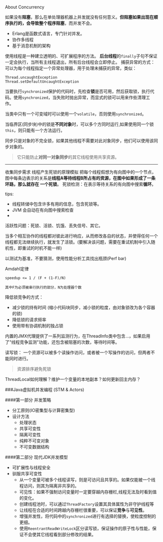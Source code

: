 About Concurrency

如果没有**阻塞**，那么在单处理器机器上并发就没有任何意义。**但阻塞如果出现在顺序执行的，会导致整个程序阻塞**，而并发不会。

* Erlang是函数式语言，专门针对并发。
* 协作多线程
* 基于消息机制的架构

使用线程是一种建立透明的、可扩展程序的方法。
**后台线程**的`finally`子句不保证一定会执行，当所有主线程退出，所有后台线程会立即停止。
捕获异常的方式：可以为每个线程指定一个异常处理器，用于处理未捕获的异常，类似：
```
Thread.uncaughtException
Thread.setDefaultUncaughtException
```

当要执行`synchronized`保护的代码时，先检查**锁**是否可用，然后获取锁，执行代码。使用`synchronized`，当失败时抛出异常，而显式的锁可以用来作些清理工作。

当类中只有一个可变域时可以使用一个`volatile`，否则使用`synchronized`。

当临界区(同步块)中的锁是**不同对象**时，可以多个方同时运行,如果使用同一个锁`this`，则只能有一个方法运行。

同步只是对象的不完全锁，如果其他线程不需要对此对象同步，他们可以使用该同步对象的。
>它只能防止**对同一对象同步**的其它线程使用共享资源。


-----------------

收集同步需求
线程产生死锁的原理模拟
把每个线程假想为有向图中的一个节点，图中每条边表示的关系是**线程A等待线程B所占有的资源，在图中如果形成了一条环路，那么就存在 一个死锁**。
死锁检测：在表示等待关系的有向图中搜索**循环**。

tips:
* 线程转储中包含许多有用的信息，包含死锁等。
* JVM 会自动在有向图中搜索检查
* 

活跃性问题：死锁、活锁、饥饿、丢失信号、其它。

当多个相互协作的线程都对彼此进行响应，从而修改各自的状态，并使得任何一个线程都无法继续执行，就发生了活锁。(要解决该问题，需要在重试机制中引入随机性，即重试的时机不能一样)


以测试为基准，不要猜测，使用性能分析工具找出瓶颈(Perf bar)

Amdahl定律

    speedup <= 1 / (F + (1-F)/N)
    
    其中F为必须被串行执行的部分，N为处理器个数
    
    
降低锁竞争的方式：
* 减少锁的持有时间  (缩小代码块同步，减小锁的粒度，由对象锁改为各个容器的锁)
* 降低锁的请求频率
* 使用带有协调机制的独占锁

内置的JMX代理提供了一系列监测行为，在ThreadInfo类中包含...，如果启用了"线程竞争监测"功能，还包含被阻塞的次数，等待时间等。

读写锁：
一个资源可以被多个读操作访问，或者被一个写操作的访问，但两者不能同时进行。


> 资源排序避免死锁

ThreadLocal如何理解？维护一个变量的本地副本？如何更新回主内存？


###Java虚拟机并发编程 (STM & Actors)

####第一部分  并发策略


* 分工原则(IO密集型与计算密集型)
* 设计方法
    * 处理状态
    * 共享可变性
    * 隔离可变性
    * 纯粹不可变对象
    * 不可变数据结构

####第二部分 现代JDK并发模型


* 可扩展性与线程安全
* 驯服共享可变性
    * 从一个变量可被多个线程读写，则是可访问且共享的。如果仅能被一个线程访问，则其为隔离非共享的。
    * 可见性：如果不强制访问变量时一定要穿越内存栅栏,线程无法及时看到值的变化。
    * 创建线程池时，可以通过`ThreadFactory`设置其具体属性为非守护线程等
    * 让线程在合适的时间跨越内存栅栏很重要，可以保证**竞争**与**可见性**。
    * 增强并发性，将代码中的`synchronized`进行有选择的替换，使粒度控制的更细。
    * 使用`ReentrantReadWriteLock`区分读写锁，保证操作的原子性与性能，保证不会使其它线程看到部分修改的结果。




